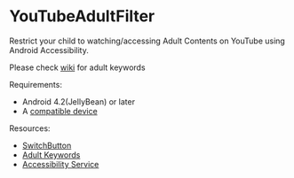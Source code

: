 # YouTubeAdultFilter
Restrict your child to watching/accessing Adult Contents on YouTube using Android Accessibility.

Please check [wiki](https://github.com/Babar-Bashir/YouTubeAdultFilter/wiki) for adult keywords

Requirements:
 * Android 4.2(JellyBean) or later
 * A [compatible device](#compatibility)

Resources:
 * [SwitchButton](https://github.com/zcweng/SwitchButton)
 * [Adult Keywords](https://www.blackhatworld.com/seo/does-anybody-have-a-list-of-adult-related-keywords.331620/)
 * [Accessibility Service](https://developer.android.com/reference/android/accessibilityservice/AccessibilityService.html)
